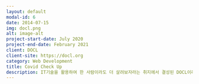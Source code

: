 ```yaml
---
layout: default
modal-id: 6
date: 2014-07-15
img: docl.png
alt: image-alt
project-start-date: July 2020
project-end-date: February 2021
client: DOCL
client-site: https://docl.org
category: Web Development
title: Covid Check Up
description: IT기술을 활용하여 한 사람이라도 더 살려보자라는 취지에서 결성된 DOCL이라는 단체에서 제작한 코로나 자가진단 앱 서비스입니다. 환자가 자신의 증상을 스스로 모니터링하거나 연결된 의사에게 알릴 수 있으며, 의료진은 환자가 입력한 증상을 볼 수 있습니다.
---
```


